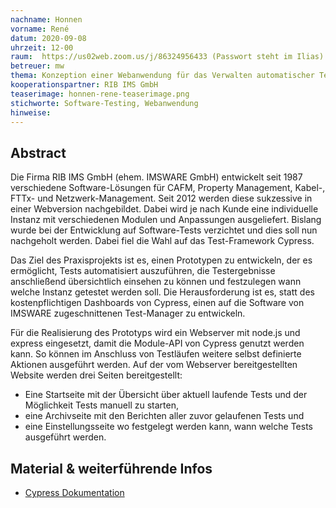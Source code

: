 ```yaml
---
nachname: Honnen
vorname: René
datum: 2020-09-08
uhrzeit: 12-00
raum:  https://us02web.zoom.us/j/86324956433 (Passwort steht im Ilias)
betreuer: mw
thema: Konzeption einer Webanwendung für das Verwalten automatischer Tests
kooperationspartner: RIB IMS GmbH
teaserimage: honnen-rene-teaserimage.png
stichworte: Software-Testing, Webanwendung
hinweise:
---
```


## Abstract

Die Firma RIB IMS GmbH (ehem. IMSWARE GmbH) entwickelt seit 1987 verschiedene Software-Lösungen für CAFM, Property Management, Kabel-, FTTx- und Netzwerk-Management. Seit 2012 werden diese sukzessive in einer Webversion nachgebildet. Dabei wird je nach Kunde eine individuelle Instanz mit verschiedenen Modulen und Anpassungen ausgeliefert. Bislang wurde bei der Entwicklung auf Software-Tests verzichtet und dies soll nun nachgeholt werden. Dabei fiel die Wahl auf das Test-Framework Cypress.

Das Ziel des Praxisprojekts ist es, einen Prototypen zu entwickeln, der es ermöglicht, Tests automatisiert auszuführen, die Testergebnisse anschließend übersichtlich einsehen zu können und festzulegen wann welche Instanz getestet werden soll. Die Herausforderung ist es, statt des kostenpflichtigen Dashboards von Cypress, einen auf die Software von IMSWARE zugeschnittenen Test-Manager zu entwickeln.

Für die Realisierung des Prototyps wird ein Webserver mit node.js und express eingesetzt, damit die Module-API von Cypress genutzt werden kann. So können im Anschluss von Testläufen weitere selbst definierte Aktionen ausgeführt werden. Auf der vom Webserver bereitgestellten Website werden drei Seiten bereitgestellt:
- Eine Startseite mit der Übersicht über aktuell laufende Tests und der Möglichkeit Tests manuell zu starten,
- eine Archivseite mit den Berichten aller zuvor gelaufenen Tests und
- eine Einstellungsseite wo festgelegt werden kann, wann welche Tests ausgeführt werden.

## Material & weiterführende Infos
- [Cypress Dokumentation](https://docs.cypress.io/guides/guides/module-api.html)

